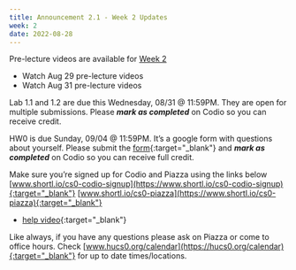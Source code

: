 ```yaml
---
title: Announcement 2.1 - Week 2 Updates
week: 2
date: 2022-08-28
---
```

Pre-lecture videos are available for [Week 2](../schedule/#week-2)
  - Watch Aug 29 pre-lecture videos
  - Watch Aug 31 pre-lecture videos

Lab 1.1 and 1.2 are due this Wednesday, 08/31 @ 11:59PM. They are open for multiple submissions. Please ***mark as completed*** on Codio so you can receive credit.

HW0 is due Sunday, 09/04 @ 11:59PM. It’s a google form with questions about yourself. Please submit the [form](https://forms.gle/rz4Y7xan5WhtE4Lt8){:target="_blank"} and ***mark as completed*** on Codio so you can receive full credit.

Make sure you’re signed up for Codio and Piazza using the links below
[www.shortl.io/cs0-codio-signup](https://www.shortl.io/cs0-codio-signup){:target="_blank"}
[www.shortl.io/cs0-piazza](https://www.shortl.io/cs0-piazza){:target="_blank"}
  - [help video](https://drive.google.com/file/d/13o9itHCy7VSrCfLTmt6e_8FMQlPYC7zs/view?usp=sharing){:target="_blank"}

Like always, if you have any questions please ask on Piazza or come to office hours. Check [www.hucs0.org/calendar](https://hucs0.org/calendar){:target="_blank"} for up to date times/locations.

